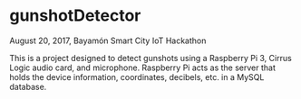 # gunshotDetector

August 20, 2017, Bayamón Smart City IoT Hackathon

This is a project designed to detect gunshots using a Raspberry Pi 3, Cirrus Logic audio card, and microphone. Raspberry Pi acts as the server that holds the device information, coordinates, decibels, etc. in a MySQL database. 
